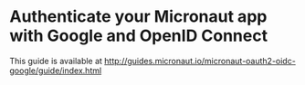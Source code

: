 # Authenticate your Micronaut app with Google and OpenID Connect #

This guide is available at http://guides.micronaut.io/micronaut-oauth2-oidc-google/guide/index.html
